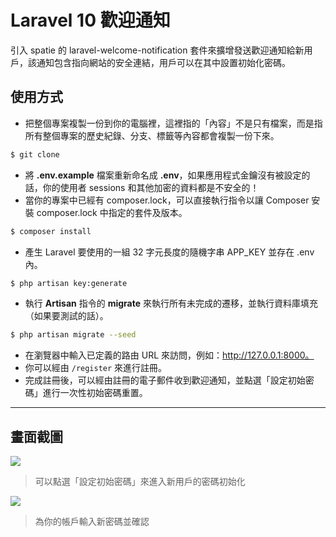 # Laravel 10 歡迎通知

引入 spatie 的 laravel-welcome-notification 套件來擴增發送歡迎通知給新用戶，該通知包含指向網站的安全連結，用戶可以在其中設置初始化密碼。

## 使用方式
- 把整個專案複製一份到你的電腦裡，這裡指的「內容」不是只有檔案，而是指所有整個專案的歷史紀錄、分支、標籤等內容都會複製一份下來。
```sh
$ git clone
```
- 將 __.env.example__ 檔案重新命名成 __.env__，如果應用程式金鑰沒有被設定的話，你的使用者 sessions 和其他加密的資料都是不安全的！
- 當你的專案中已經有 composer.lock，可以直接執行指令以讓 Composer 安裝 composer.lock 中指定的套件及版本。
```sh
$ composer install
```
- 產生 Laravel 要使用的一組 32 字元長度的隨機字串 APP_KEY 並存在 .env 內。
```sh
$ php artisan key:generate
```
- 執行 __Artisan__ 指令的 __migrate__ 來執行所有未完成的遷移，並執行資料庫填充（如果要測試的話）。
```sh
$ php artisan migrate --seed
```
- 在瀏覽器中輸入已定義的路由 URL 來訪問，例如：http://127.0.0.1:8000。
- 你可以經由 `/register` 來進行註冊。
- 完成註冊後，可以經由註冊的電子郵件收到歡迎通知，並點選「設定初始密碼」進行一次性初始密碼重置。

----
## 畫面截圖
![](https://i.imgur.com/PAk151h.png)
> 可以點選「設定初始密碼」來進入新用戶的密碼初始化

![](https://i.imgur.com/MMDtViv.png)
> 為你的帳戶輸入新密碼並確認
